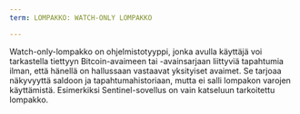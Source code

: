 ```yaml
---
term: LOMPAKKO: WATCH-ONLY LOMPAKKO

---
```

Watch-only-lompakko on ohjelmistotyyppi, jonka avulla käyttäjä voi tarkastella tiettyyn Bitcoin-avaimeen tai -avainsarjaan liittyviä tapahtumia ilman, että hänellä on hallussaan vastaavat yksityiset avaimet. Se tarjoaa näkyvyyttä saldoon ja tapahtumahistoriaan, mutta ei salli lompakon varojen käyttämistä. Esimerkiksi Sentinel-sovellus on vain katseluun tarkoitettu lompakko.